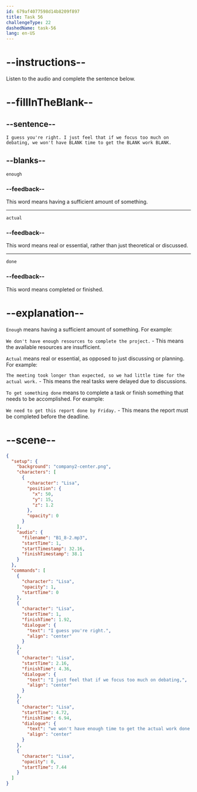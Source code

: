 ```yaml
---
id: 679af4077598d14b8209f897
title: Task 56
challengeType: 22
dashedName: task-56
lang: en-US
---
```


<!-- (Audio) Lisa: I guess you're right. I just feel that if we focus too much on debating, we won't have enough time to get the actual work done. -->

# --instructions--

Listen to the audio and complete the sentence below.

# --fillInTheBlank--

## --sentence--

`I guess you're right. I just feel that if we focus too much on debating, we won't have BLANK time to get the BLANK work BLANK.`

## --blanks--

`enough`

### --feedback--

This word means having a sufficient amount of something.

---

`actual`

### --feedback--

This word means real or essential, rather than just theoretical or discussed.

---

`done`

### --feedback--

This word means completed or finished.

# --explanation--

`Enough` means having a sufficient amount of something. For example:

`We don't have enough resources to complete the project.` - This means the available resources are insufficient.

`Actual` means real or essential, as opposed to just discussing or planning. For example:

`The meeting took longer than expected, so we had little time for the actual work.` - This means the real tasks were delayed due to discussions.

`To get something done` means to complete a task or finish something that needs to be accomplished. For example:

`We need to get this report done by Friday.` - This means the report must be completed before the deadline.

# --scene--

```json
{
  "setup": {
    "background": "company2-center.png",
    "characters": [
      {
        "character": "Lisa",
        "position": {
          "x": 50,
          "y": 15,
          "z": 1.2
        },
        "opacity": 0
      }
    ],
    "audio": {
      "filename": "B1_8-2.mp3",
      "startTime": 1,
      "startTimestamp": 32.16,
      "finishTimestamp": 38.1
    }
  },
  "commands": [
    {
      "character": "Lisa",
      "opacity": 1,
      "startTime": 0
    },
    {
      "character": "Lisa",
      "startTime": 1,
      "finishTime": 1.92,
      "dialogue": {
        "text": "I guess you're right.",
        "align": "center"
      }
    },
    {
      "character": "Lisa",
      "startTime": 2.16,
      "finishTime": 4.36,
      "dialogue": {
        "text": "I just feel that if we focus too much on debating,",
        "align": "center"
      }
    },
    {
      "character": "Lisa",
      "startTime": 4.72,
      "finishTime": 6.94,
      "dialogue": {
        "text": "we won't have enough time to get the actual work done.",
        "align": "center"
      }
    },
    {
      "character": "Lisa",
      "opacity": 0,
      "startTime": 7.44
    }
  ]
}
```
